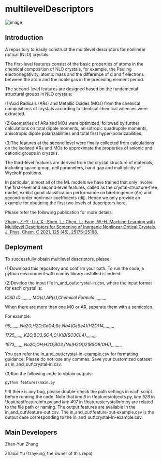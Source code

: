 # multilevelDescriptors

![image](https://github.com/1azyking/multilevelDescriptors/blob/master/public/Fig1.jpg)

## Introduction
A repository to easily construct the multilevel descriptors for nonlinear optical (NLO) crystals.

The first-level features consist of the basic properties of atoms in the chemical composition of NLO crystals, for example, the Pauling electronegativity, atomic mass and the difference of d and f electrons between the atom and the noble gas in the preceding element period.

The second-level features are designed based on the fundamental structural groups in NLO crystals:

(1)Acid Radicals (ARs) and Metallic Oxides (MOs) from the chemical compositions of crystals according to identical chemical valences were extracted.

(2)Geometries of ARs and MOs were optimized, followed by further calculations on total dipole moments, anisotropic quadrupole moments, anisotropic dipole polarizabilities and total first hyper-polarizabilities.

(3)The features at the second level were finally collected from calculations on the isolated ARs and MOs to approximate the properties of anionic and cationic groups in crystals.

The third-level features are derived from the crystal structure of materials, including space group, cell parameters, band gap and multiplicity of Wyckoff positions.

In particular, almost all of the ML models we have trained that only involve the first-level and second-level features, called as the crystal-structure-free model, exhibit good classification performance on birefringence (Δn) and second-order nonlinear coefficients (dij). Hence we only provide an example for obatining the first two levels of descriptors here. 

Please refer the following publication for more details: 

[Zhang, Z.-Y.; Liu, X.; Shen, L.; Chen, L.; Fang, W.-H. Machine Learning with Multilevel Descriptors for Screening of Inorganic Nonlinear Optical Crystals. J. Phys. Chem. C 2021, 125 (45), 25175–25188.](https://doi.org/10.1021/acs.jpcc.1c06049)

## Deployment
To successfully obtain multilevel descriptors, please:

(1)Download this repository and confirm your path. To run the code, a python environment with numpy library installed is indeed.

(2)Develop the input file in_and_out\crystal-in.csv, where the input format for each crystal is:

  *ICSD ID ,,,,,,,, MO(s),AR(s),Chemical Formula ,,,,,,,,,*

When there are more than one MO or AR, separate them with a semicolon.

For example:

  *99,,,,,,,,Na2O,H2O;GeO4;Se,Na4(GeSe4)(H2O)14,,,,,,,,,*

  *1725,,,,,,,,K2O,BO3;SO4;Cl,K(B(SO3Cl)4),,,,,,,,,*

  *1973,,,,,,,,Na2O,OH;H2O;BO3,(Na(H2O))2(B5O8(OH)),,,,,,,,,*

You can refer the in_and_out\crystal-in-example.csv for formatting guidance. Please do not lose any commas. Save your customized dataset as in_and_out\crystal-in.csv.

(3)Run the following code to obtain outputs:
```
python features\main.py
```
!!!If there is any bug, please double-check the path settings in each script before running the code. Note that *line 6* in \features\objects.py, *line 526* in \features\featureInfo.py and *line 497* in \features\crystalInfo.py are related to the file path or naming. The output features are available in the in_and_out\feature-out.csv. The in_and_out\feature-out-example.csv is the output case corresponding to  the in_and_out\crystal-in-example.csv.

## Main Developers
Zhan-Yun Zhang

Zhaoxi Yu (1zayking, the owner of this repo)
